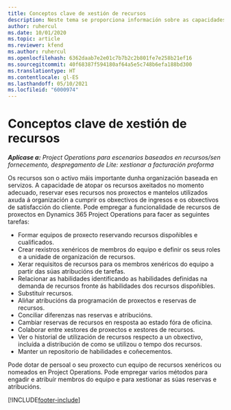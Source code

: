 ```yaml
---
title: Conceptos clave de xestión de recursos
description: Neste tema se proporciona información sobre as capacidades de xestión de recursos en Microsoft Dynamics Project Operations.
author: ruhercul
ms.date: 10/01/2020
ms.topic: article
ms.reviewer: kfend
ms.author: ruhercul
ms.openlocfilehash: 6362daab7e2e01c7b7b2c2b801fe7e258b21ef16
ms.sourcegitcommit: 40f68387f594180af64a5e5c748b6efa188bd300
ms.translationtype: HT
ms.contentlocale: gl-ES
ms.lasthandoff: 05/10/2021
ms.locfileid: "6000974"
---
```

# <a name="resource-management-key-concepts"></a>Conceptos clave de xestión de recursos

_**Aplícase a:** Project Operations para escenarios baseados en recursos/sen fornecemento, despregamento de Lite: xestionar a facturación proforma_

Os recursos son o activo máis importante dunha organización baseada en servizos. A capacidade de atopar os recursos axeitados no momento adecuado, reservar eses recursos nos proxectos e mantelos utilizados axuda á organización a cumprir os obxectivos de ingresos e os obxectivos de satisfacción do cliente. Pode empregar a funcionalidade de recursos de proxectos en Dynamics 365 Project Operations para facer as seguintes tarefas:

- Formar equipos de proxecto reservando recursos dispoñibles e cualificados.
- Crear rexistros xenéricos de membros do equipo e definir os seus roles e a unidade de organización de recursos.
- Xerar requisitos de recursos para os membros xenéricos do equipo a partir das súas atribucións de tarefas.
- Relacionar as habilidades identificando as habilidades definidas na demanda de recursos fronte ás habilidades dos recursos dispoñibles.
- Substituír recursos.
- Aliñar atribucións da programación de proxectos e reservas de recursos.
- Conciliar diferenzas nas reservas e atribucións.
- Cambiar reservas de recursos en resposta ao estado fóra de oficina.
- Colaborar entre xestores de proxectos e xestores de recursos.
- Ver o historial de utilización de recursos respecto a un obxectivo, incluída a distribución de como se utilizou o tempo dos recursos.
- Manter un repositorio de habilidades e coñecementos.


Pode dotar de persoal o seu proxecto cun equipo de recursos xenéricos ou nomeados en Project Operations. Pode empregar varios métodos para engadir e atribuír membros do equipo e para xestionar as súas reservas e atribucións. 


[!INCLUDE[footer-include](../includes/footer-banner.md)]